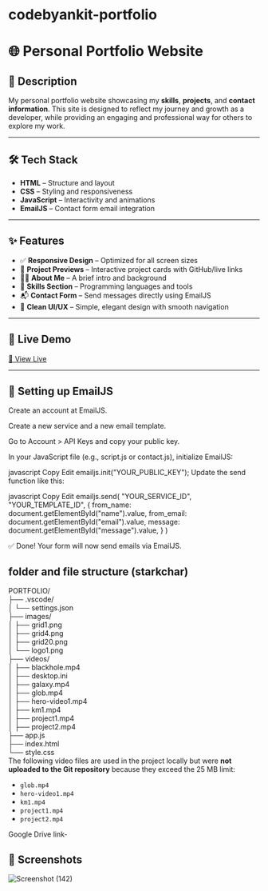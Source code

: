 # codebyankit-portfolio
# 🌐 Personal Portfolio Website

## 📌 Description  
My personal portfolio website showcasing my **skills**, **projects**, and **contact information**. This site is designed to reflect my journey and growth as a developer, while providing an engaging and professional way for others to explore my work.

---

## 🛠️ Tech Stack  
- **HTML** – Structure and layout  
- **CSS** – Styling and responsiveness  
- **JavaScript** – Interactivity and animations  
- **EmailJS** – Contact form email integration

---

## ✨ Features  
- ✅ **Responsive Design** – Optimized for all screen sizes  
- 📁 **Project Previews** – Interactive project cards with GitHub/live links  
- 🙋‍♂️ **About Me** – A brief intro and background  
- 🧠 **Skills Section** – Programming languages and tools  
- 📬 **Contact Form** – Send messages directly using EmailJS  
- 🎨 **Clean UI/UX** – Simple, elegant design with smooth navigation  

---

## 🚀 Live Demo  
[🔗 View Live](https://codebyankit.netlify.app/)  


---
## 📧 Setting up EmailJS
Create an account at EmailJS.

Create a new service and a new email template.

Go to Account > API Keys and copy your public key.

In your JavaScript file (e.g., script.js or contact.js), initialize EmailJS:

javascript
Copy
Edit
emailjs.init("YOUR_PUBLIC_KEY");
Update the send function like this:

javascript
Copy
Edit
emailjs.send(
  "YOUR_SERVICE_ID",
  "YOUR_TEMPLATE_ID",
  {
    from_name: document.getElementById("name").value,
    from_email: document.getElementById("email").value,
    message: document.getElementById("message").value,
  }
)

✅ Done! Your form will now send emails via EmailJS.

## folder and file structure (starkchar)

PORTFOLIO/                                                                                                                                                                                                          
├── .vscode/                                                                                                                                                                                                        
│   └── settings.json                                                                                                                                                                                               
├── images/                                                                                                                                                                                                         
│   ├── grid1.png                                                                                                                                                                                                   
│   ├── grid4.png                                                                                                                                                                                                   
│   ├── grid20.png                                                                                                                                                                                                  
│   └── logo1.png                                                                                                                                                                                                   
├── videos/                                                                                                                                                                                                         
│   ├── blackhole.mp4                                                                                                                                                                                               
│   ├── desktop.ini                                                                                                                                                                                                 
│   ├── galaxy.mp4                                                                                                                                                                                                  
│   ├── glob.mp4                                                                                                                                                                                                    
│   ├── hero-video1.mp4                                                                                                                                                                                             
│   ├── km1.mp4                                                                                                                                                                                                     
│   ├── project1.mp4                                                                                                                                                                                                
│   ├── project2.mp4                                                                                                                                                                                                
├── app.js                                                                                                                                                                                                           
├── index.html                                                                                                                                                                                                       
└── style.css                                                                                                                                                                                                           
The following video files are used in the project locally but were **not uploaded to the Git repository** because they exceed the 25 MB limit:

- `glob.mp4`
- `hero-video1.mp4`
- `km1.mp4`
- `project1.mp4`
- `project2.mp4`

Google Drive link-

## 📸 Screenshots

![Screenshot (142)](https://github.com/user-attachments/assets/173ed093-6cbb-42d4-8cde-9c8daf6accbe)


